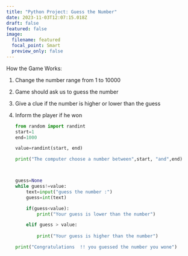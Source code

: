 ```yaml
---
title: "Python Project: Guess the Number"
date: 2023-11-03T12:07:15.018Z
draft: false
featured: false
image:
  filename: featured
  focal_point: Smart
  preview_only: false
---
```

H﻿ow the Game Works:

1. Change the number range from 1 to 10000
2. Game should ask us to guess the number
3. Give a clue if the number is higher or lower than the guess
4. Inform the player if he won




   ```python
   from random import randint
   start=1
   end=1000

   value=randint(start, end)

   print("The computer choose a number between",start, "and",end)



   guess=None
   while guess!=value:
       text=input("guess the number :")
       guess=int(text)

       if(guess<value):
           print("Your guess is lower than the number")

       elif guess > value:
           
           print("Your guess is higher than the number")

   print("Congratulations  !! you guessed the number you wone")   
   ```